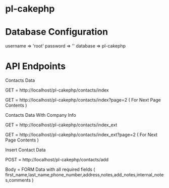 # pl-cakephp

# Database Configuration

username => 'root'
password => ''
database => pl-cakephp

# API Endpoints 

Contacts Data

GET = http://localhost/pl-cakephp/contacts/index

GET = http://localhost/pl-cakephp/contacts/index?page=2 ( For Next Page Contents )

Contacts Data With Company Info

GET = http://localhost/pl-cakephp/contacts/index_ext

GET = http://localhost/pl-cakephp/contacts/index_ext?page=2 ( For Next Page Contents )

Insert Contact Data

POST = http://localhost/pl-cakephp/contacts/add

Body = FORM Data with all required fields 
( first_name,last_name,phone_number,address,notes,add_notes,internal_notes,comments )
